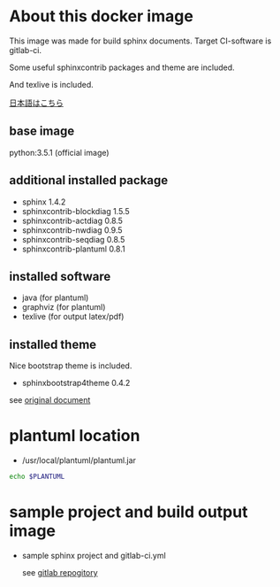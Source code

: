 # About this docker image

This image was made for build sphinx documents. Target CI-software is gitlab-ci.

Some useful sphinxcontrib packages and theme are included.

And texlive is included.

[日本語はこちら](https://github.com/tsgkdt/sphinx-plantuml/blob/tex/README_ja.md)


## base image

python:3.5.1 (official image)

## additional installed package

- sphinx 1.4.2
- sphinxcontrib-blockdiag 1.5.5
- sphinxcontrib-actdiag 0.8.5
- sphinxcontrib-nwdiag 0.9.5
- sphinxcontrib-seqdiag 0.8.5
- sphinxcontrib-plantuml 0.8.1

## installed software

- java (for plantuml)
- graphviz (for plantuml)
- texlive (for output latex/pdf)

## installed theme

Nice bootstrap theme is included.

- sphinxbootstrap4theme 0.4.2

see [original document](https://github.com/myyasuda/sphinxbootstrap4theme)

# plantuml location

- /usr/local/plantuml/plantuml.jar

```sh
echo $PLANTUML

```


# sample project and build output image

- sample sphinx project and gitlab-ci.yml

  see [gitlab repogitory](https://gitlab.com/tsgkdt/sphinx-plantuml/)
  
